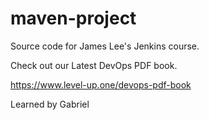 # maven-project
Source code for James Lee's Jenkins course.

Check out our Latest DevOps PDF book.

https://www.level-up.one/devops-pdf-book

Learned by Gabriel
